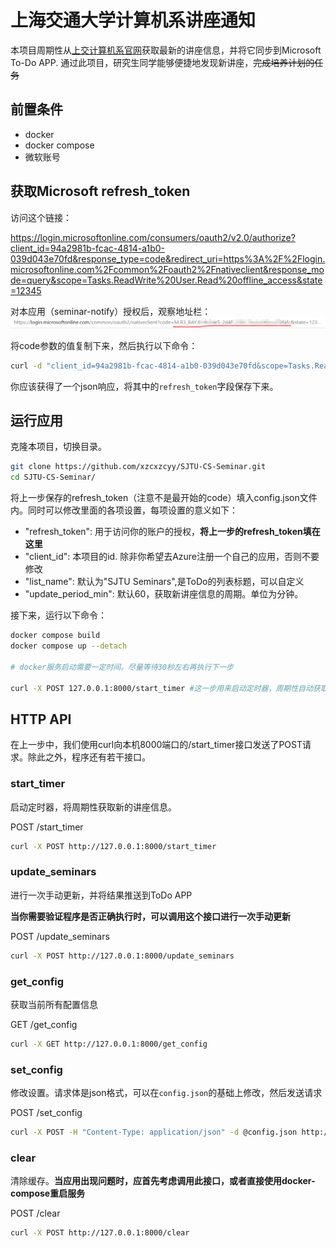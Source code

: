 # 上海交通大学计算机系讲座通知

本项目周期性从[上交计算机系官网](https://cs.sjtu.edu.cn/NewNotice.aspx)获取最新的讲座信息，并将它同步到Microsoft To-Do APP. 通过此项目，研究生同学能够便捷地发现新讲座，~~完成培养计划的任务~~

## 前置条件

- docker
- docker compose
- 微软账号

## 获取Microsoft refresh_token

访问这个链接：

https://login.microsoftonline.com/consumers/oauth2/v2.0/authorize?client_id=94a2981b-fcac-4814-a1b0-039d043e70fd&response_type=code&redirect_uri=https%3A%2F%2Flogin.microsoftonline.com%2Fcommon%2Foauth2%2Fnativeclient&response_mode=query&scope=Tasks.ReadWrite%20User.Read%20offline_access&state=12345

对本应用（seminar-notify）授权后，观察地址栏：
![地址栏示例](docs/authorize_example.png)

将code参数的值复制下来，然后执行以下命令：

```bash
curl -d "client_id=94a2981b-fcac-4814-a1b0-039d043e70fd&scope=Tasks.ReadWrite%20User.Read%20offline_access&redirect_uri=https%3A%2F%2Flogin.microsoftonline.com%2Fcommon%2Foauth2%2Fnativeclient&grant_type=authorization_code&code=【上一步复制的code】" https://login.microsoftonline.com/consumers/oauth2/v2.0/token
```

你应该获得了一个json响应，将其中的`refresh_token`字段保存下来。

## 运行应用

克隆本项目，切换目录。

```bash
git clone https://github.com/xzcxzcyy/SJTU-CS-Seminar.git
cd SJTU-CS-Seminar/
```

将上一步保存的refresh_token（注意不是最开始的code）填入config.json文件内。同时可以修改里面的各项设置，每项设置的意义如下：

-  "refresh_token": 用于访问你的账户的授权，**将上一步的refresh_token填在这里**
-  "client_id": 本项目的id. 除非你希望去Azure注册一个自己的应用，否则不要修改
-  "list_name": 默认为"SJTU Seminars",是ToDo的列表标题，可以自定义
-  "update_period_min": 默认60，获取新讲座信息的周期。单位为分钟。

接下来，运行以下命令：

```bash
docker compose build
docker compose up --detach

# docker服务启动需要一定时间。尽量等待30秒左右再执行下一步

curl -X POST 127.0.0.1:8000/start_timer #这一步用来启动定时器，周期性自动获取讲座
```

## HTTP API

在上一步中，我们使用curl向本机8000端口的/start_timer接口发送了POST请求。除此之外，程序还有若干接口。

### start_timer

启动定时器，将周期性获取新的讲座信息。

POST /start_timer

```bash
curl -X POST http://127.0.0.1:8000/start_timer
```

### update_seminars

进行一次手动更新，并将结果推送到ToDo APP

**当你需要验证程序是否正确执行时，可以调用这个接口进行一次手动更新**

POST /update_seminars

```bash
curl -X POST http://127.0.0.1:8000/update_seminars
```

### get_config

获取当前所有配置信息

GET /get_config

```bash
curl -X GET http://127.0.0.1:8000/get_config
```

### set_config

修改设置。请求体是json格式，可以在`config.json`的基础上修改，然后发送请求

POST /set_config

```bash
curl -X POST -H "Content-Type: application/json" -d @config.json http://127.0.0.1:8000/set_config
```

### clear

清除缓存。**当应用出现问题时，应首先考虑调用此接口，或者直接使用docker-compose重启服务**

POST /clear

```bash
curl -X POST http://127.0.0.1:8000/clear
```
